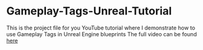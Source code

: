 # Gameplay-Tags-Unreal-Tutorial
 This is the project file for you YouTube tutorial where I demonstrate how to use Gameplay Tags in Unreal Engine blueprints
 The full video can be found [here](https://youtu.be/zUqMEaqDDfg)

